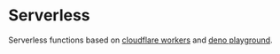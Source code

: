 # Serverless

Serverless functions based on [cloudflare workers](https://workers.cloudflare.com/) and [deno playground](https://deno.com/deploy).